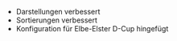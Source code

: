 * Darstellungen verbessert
* Sortierungen verbessert
* Konfiguration für Elbe-Elster D-Cup hingefügt
